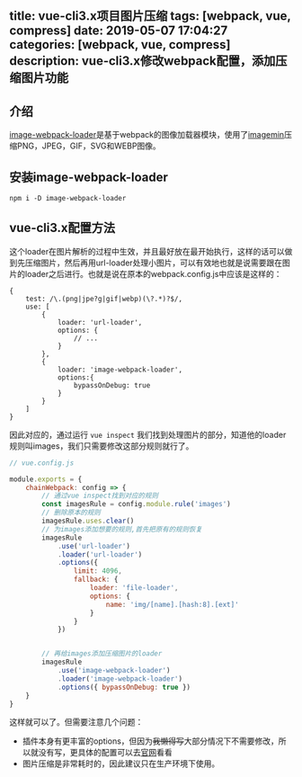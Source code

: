 title: vue-cli3.x项目图片压缩
tags: [webpack, vue, compress]
date: 2019-05-07 17:04:27
categories: [webpack, vue, compress]
description: vue-cli3.x修改webpack配置，添加压缩图片功能
---
## 介绍
[image-webpack-loader](https://www.npmjs.com/package/image-webpack-loader)是基于webpack的图像加载器模块，使用了[imagemin](https://github.com/kevva/imagemin)压缩PNG，JPEG，GIF，SVG和WEBP图像。
## 安装image-webpack-loader
```npm
npm i -D image-webpack-loader
```
## vue-cli3.x配置方法
这个loader在图片解析的过程中生效，并且最好放在最开始执行，这样的话可以做到先压缩图片，然后再用url-loader处理小图片，可以有效地也就是说需要跟在图片的loader之后进行。也就是说在原本的webpack.config.js中应该是这样的：
```
{
	test: /\.(png|jpe?g|gif|webp)(\?.*)?$/,
	use: [
		{
			loader: 'url-loader',
			options: {
				// ...
			}
		},
		{
			loader: 'image-webpack-loader',
			options:{
				bypassOnDebug: true
			}
		}
	]
}
```
因此对应的，通过运行 `vue inspect` 我们找到处理图片的部分，知道他的loader规则叫images，我们只需要修改这部分规则就行了。
```js
// vue.config.js

module.exports = {
	chainWebpack: config => {
		// 通过vue inspect找到对应的规则
		const imagesRule = config.module.rule('images')
		// 删除原本的规则
		imagesRule.uses.clear()
		// 为images添加想要的规则,首先把原有的规则恢复
		imagesRule
			.use('url-loader')
			.loader('url-loader')
			.options({
				limit: 4096,
  				fallback: {
    				loader: 'file-loader',
    				options: {
      					name: 'img/[name].[hash:8].[ext]'
    				}
  				}
			})


		// 再给images添加压缩图片的loader
		imagesRule
  			.use('image-webpack-loader')
  			.loader('image-webpack-loader')
  			.options({ bypassOnDebug: true })
	}
}
```
这样就可以了。但需要注意几个问题：
+ 插件本身有更丰富的options，但因为~~我懒得写~~大部分情况下不需要修改，所以就没有写，更具体的配置可以去[官网](https://github.com/tcoopman/image-webpack-loader#readme)看看
+ 图片压缩是非常耗时的，因此建议只在生产环境下使用。